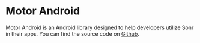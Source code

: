 # Motor Android

Motor Android is an Android library designed to help developers utilize Sonr in their apps. You can find the source code on [Github](https://github.com/sonr-io/motor-android).

